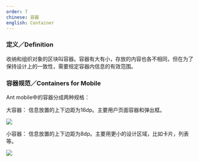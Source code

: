 ```yaml
---
order: 7
chinese: 容器
english: Container
---
```


### 定义／Definition  

收纳和组织对象的区块叫容器。容器有大有小，存放的内容也各不相同，但在为了保持设计上的一致性，需要规定容器内信息的有效范围。 

### 容器规范／Containers for Mobile

Ant mobile中的容器分成两种规格：

大容器： 信息放置的上下边距为16dp。主要用户页面容器和弹出框。 

![](https://os.alipayobjects.com/rmsportal/JiQezzfnDzrIMCd.png) 

小容器： 信息放置的上下边距为8dp。主要用更小的设计区域，比如卡片，列表等。 

![](https://os.alipayobjects.com/rmsportal/nCVSLUbJGHtThdv.png)
